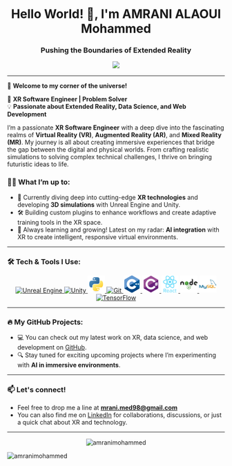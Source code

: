 <h1 align="center">Hello World! 👋, I'm AMRANI ALAOUI Mohammed</h1>
<h3 align="center">Pushing the Boundaries of Extended Reality</h3>

<p align="center">
  <img src="https://media.giphy.com/media/f9k1tV7HyORcngKF8v/giphy.gif" width="200"/>
</p>

---

🌌 **Welcome to my corner of the universe!**  

🚀 **XR Software Engineer | Problem Solver**  
💡 **Passionate about Extended Reality, Data Science, and Web Development**

I’m a passionate **XR Software Engineer** with a deep dive into the fascinating realms of **Virtual Reality (VR)**, **Augmented Reality (AR)**, and **Mixed Reality (MR)**. My journey is all about creating immersive experiences that bridge the gap between the digital and physical worlds. From crafting realistic simulations to solving complex technical challenges, I thrive on bringing futuristic ideas to life.

### 👨‍💻 What I’m up to:
- 🚀 Currently diving deep into cutting-edge **XR technologies** and developing **3D simulations** with Unreal Engine and Unity.
- 🛠️ Building custom plugins to enhance workflows and create adaptive training tools in the XR space.
- 🌱 Always learning and growing! Latest on my radar: **AI integration** with XR to create intelligent, responsive virtual environments.

---

### 🛠️ Tech & Tools I Use:
<p align="center">
  <a href="https://www.unrealengine.com" target="_blank" rel="noreferrer">
    <img src="https://upload.wikimedia.org/wikipedia/commons/2/20/UE_Logo_Black_Centered.svg" alt="Unreal Engine" width="40" height="40"/>
  </a> 
  <a href="https://unity.com/" target="_blank" rel="noreferrer"> 
    <img src="https://www.vectorlogo.zone/logos/unity3d/unity3d-icon.svg" alt="Unity" width="40" height="40"/> 
  </a> 
  <a href="https://www.python.org" target="_blank" rel="noreferrer">
    <img src="https://raw.githubusercontent.com/devicons/devicon/master/icons/python/python-original.svg" alt="Python" width="40" height="40"/> 
  </a>
  <a href="https://git-scm.com/" target="_blank" rel="noreferrer"> 
    <img src="https://www.vectorlogo.zone/logos/git-scm/git-scm-icon.svg" alt="Git" width="40" height="40"/> 
  </a>
   <a href="https://isocpp.org/" target="_blank">
    <img src="https://raw.githubusercontent.com/devicons/devicon/master/icons/cplusplus/cplusplus-original.svg" alt="cpp" width="40" height="40"/>
  </a>
  <a href="https://learn.microsoft.com/en-us/dotnet/csharp/" target="_blank">
    <img src="https://raw.githubusercontent.com/devicons/devicon/master/icons/csharp/csharp-original.svg" alt="csharp" width="40" height="40"/>
  </a>
  <a href="https://reactjs.org/" target="_blank"> 
    <img src="https://raw.githubusercontent.com/devicons/devicon/master/icons/react/react-original-wordmark.svg" alt="react" width="40" height="40"/>
  </a>
  <a href="https://nodejs.org" target="_blank"> 
    <img src="https://raw.githubusercontent.com/devicons/devicon/master/icons/nodejs/nodejs-original-wordmark.svg" alt="nodejs" width="40" height="40"/>
  </a>
  <a href="https://www.mysql.com/" target="_blank" rel="noreferrer"> 
    <img src="https://raw.githubusercontent.com/devicons/devicon/master/icons/mysql/mysql-original-wordmark.svg" alt="MySQL" width="40" height="40"/> 
  <a href="https://www.tensorflow.org" target="_blank" rel="noreferrer"> 
    <img src="https://www.vectorlogo.zone/logos/tensorflow/tensorflow-icon.svg" alt="TensorFlow" width="40" height="40"/> 
  </a>
  </a>
</p>

---

### 🔥 My GitHub Projects:
- 💻 You can check out my latest work on XR, data science, and web development on [GitHub](https://github.com/AmraniMohammed).
- 🔍 Stay tuned for exciting upcoming projects where I’m experimenting with **AI in immersive environments**.

---

### 📫 Let's connect!
- Feel free to drop me a line at **mrani.med98@gmail.com**
- You can also find me on [LinkedIn](https://www.linkedin.com/in/mohammed-amrani-alaoui) for collaborations, discussions, or just a quick chat about XR and technology.

---

<p align="center">
  <img align="center" src="https://github-readme-stats.vercel.app/api?username=amranimohammed&show_icons=true&locale=en" alt="amranimohammed" />
</p>
<p align="center">
  <img align="left" src="https://github-readme-stats.vercel.app/api/top-langs?username=amranimohammed&show_icons=true&locale=en&layout=compact" alt="amranimohammed" />
</p>

